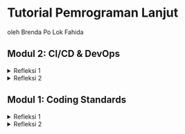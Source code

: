 # Tutorial Pemrograman Lanjut
oleh Brenda Po Lok Fahida



**Modul 2: CI/CD & DevOps**
---

<details><summary>Refleksi 1</summary>

> **List the code quality issue(s) that you fixed during the exercise and explain your strategy on fixing them.**

Selama pengerjaan Tutorial 2 ini, saya mengidentifikasi dan memperbaiki beberapa masalah kualitas kode berikut:

1) **Import Tidak Digunakan (UnnecessaryImport - PMD) dalam HomePageController.java dan ProductController.java**

    - **Masalah:** Penggunaan wildcard import (`import org.springframework.web.bind.annotation.*;`) dianggap tidak perlu karena hanya beberapa anotasi yang digunakan.
    - **Solusi:** Mengganti wildcard import dengan impor eksplisit seperti `@GetMapping`, `@PostMapping`, dll., sehingga hanya dependensi yang diperlukan saja yang disertakan. Hal ini meningkatkan keterbacaan kode serta mengurangi potensi masalah kompatibilitas di masa depan.

</details>

<details><summary>Refleksi 2</summary>

> **Look at your CI/CD workflows (GitHub)/pipelines (GitLab). Do you think the current implementation has met the definition of Continuous Integration and Continuous Deployment? Explain the reasons (minimum 3 sentences)!**

Menurut saya, implementasi **CI/CD** dalam proyek ini sudah memenuhi definisi **Continuous Integration (CI)** dan **Continuous Deployment (CD)**. Dalam tahap **CI**, saya telah mengintegrasikan beberapa workflow seperti `ci.yml`, `pmd.yml`, dan `scorecard.yml`, yang secara otomatis menjalankan analisis kode statis, pengujian unit, serta pemeriksaan cakupan kode setiap kali ada perubahan yang masuk. Dengan adanya workflow ini, saya dapat memastikan bahwa setiap perubahan diuji sebelum diintegrasikan ke dalam branch utama.

Selain itu, saya menggunakan **JaCoCo** untuk mengukur cakupan kode dalam unit test. Sebelumnya, cakupan kode saya hanya sekitar **43%**, yang berarti ada banyak bagian kode yang belum dieksekusi oleh pengujian. Dengan membuka laporan cakupan kode yang dihasilkan oleh **JaCoCo** (`build/reports/jacoco/test/html/index.html`), saya dapat dengan mudah melihat bagian kode mana saja yang belum tercover dalam unit test. Dalam laporan tersebut, kode yang belum diuji akan ditandai dengan warna **merah**, sementara kode yang sudah teruji akan ditandai dengan warna **hijau**. Dengan informasi ini, saya dapat menambahkan **unit test** yang lebih spesifik untuk mencakup bagian kode yang sebelumnya tidak teruji, sehingga meningkatkan cakupan kode secara keseluruhan.

Untuk aspek **Continuous Deployment (CD)**, saya menggunakan [Koyeb](https://magnetic-fay-bddaax-66a5cbcc.koyeb.app/) sebagai platform untuk otomatisasi deployment. Dengan konfigurasi ini, setiap perubahan yang berhasil melewati tahap **CI** akan langsung diterapkan ke lingkungan produksi tanpa perlu intervensi manual. Hal ini membuat proses deployment menjadi lebih cepat dan efisien, serta meminimalkan risiko kesalahan manusia dalam rilis aplikasi.

Secara keseluruhan, workflow ini telah membantu dalam menjaga kualitas kode serta memastikan aplikasi selalu dalam kondisi stabil sebelum diterapkan di lingkungan produksi.

</details>



**Modul 1: Coding Standards**
---

<details><summary>Refleksi 1</summary>

> You already implemented two new features using Spring Boot. Check again your source code and evaluate the coding standards that you have learned in this module. Write clean code principles and secure coding practices that have been applied to your code.  If you find any mistake in your source code, please explain how to improve your code.

Saat mengerjakan *Tutorial 1* dalam mata kuliah Pemrograman Lanjut ini, saya menerapkan beberapa prinsip *clean code* serta praktik pemrograman yang aman. Struktur kode disusun dengan rapi menggunakan *layered architecture* untuk memastikan setiap komponen memiliki tanggung jawab yang jelas. Terdapat beberapa *package* utama dalam project e-shop ini:

- **Controller** (*ProductController*) → Mengelola permintaan HTTP dan interaksi dengan tampilan.
- **Service** (*ProductService*) → Menangani logika bisnis.
- **Repository** (*ProductRepository*) → Mengelola penyimpanan dan pengambilan data.
- **Model** (*Product*) → Merepresentasikan data produk.

Konvensi penamaan dalam kode dibuat jelas dan deskriptif. Nama kelas seperti *ProductController*, *ProductService*, dan *ProductRepository* sudah mencerminkan perannya masing-masing. Metode seperti *create()*, *findAll()*, dan *update()* dinamai sesuai dengan fungsinya agar lebih mudah dipahami. Selain itu, pemilihan nama variabel seperti *productData* dan *productId* juga disesuaikan agar dapat menggambarkan isi variabel dengan jelas.

Dari segi keamanan, aplikasi e-shop ini menggunakan metode POST yang tepat saat memodifikasi data, mengikuti prinsip REST. Formulir yang dibuat dengan Thymeleaf memiliki atribut `th:action`, yang secara otomatis memberikan perlindungan terhadap serangan CSRF. Selain itu, enkapsulasi data diterapkan dengan baik. Atribut dalam kelas *Product* dibuat *private* dan hanya dapat diakses melalui *getter* dan *setter*, sementara daftar produk dalam repository tidak dapat diakses langsung dari luar, sehingga meningkatkan keamanan aplikasi.

</details>


<details><summary>Refleksi 2</summary>

> After writing the unit test, how do you feel? How many unit tests should be made in a class? How to make sure that our unit tests are enough to verify our program? It would be good if you learned about code coverage. Code coverage is a metric that can help you understand how much of your source is tested. If you have 100% code coverage, does that mean your code has no bugs or errors?

Saya merasa bahwa unit test adalah bagian yang sangat penting dalam pengembangan perangkat lunak karena membantu memastikan bahwa setiap bagian kode bekerja sesuai dengan yang diharapkan. Dengan adanya unit test, kesalahan dapat dideteksi lebih awal, sehingga meminimalkan risiko bug yang muncul saat aplikasi dijalankan. Selain itu, unit test juga mempermudah proses refactoring karena kita dapat langsung mengetahui apakah perubahan yang dilakukan memengaruhi fungsionalitas yang sudah ada.

Jumlah unit test yang diperlukan bergantung pada kompleksitas kelas tersebut. Jika kelas memiliki banyak metode dengan berbagai skenario eksekusi, maka jumlah unit test yang dibutuhkan akan lebih banyak. Secara umum, kita harus membuat unit test untuk setiap metode yang memiliki logika bisnis penting dan kemungkinan jalur eksekusi yang berbeda. Unit test juga harus mencakup skenario positif (happy path) dan skenario negatif, seperti input yang tidak valid atau kondisi yang tidak terduga. Selain itu, unit test harus mencakup edge cases, yaitu kondisi ekstrem yang mungkin jarang terjadi tetapi bisa menyebabkan kesalahan jika tidak ditangani dengan baik.

Untuk mengetahui apakah unit test yang dibuat sudah cukup, salah satu cara yang dapat digunakan adalah dengan mengukur code coverage. Code coverage menunjukkan sejauh mana kode sumber telah diuji oleh unit test, biasanya dalam bentuk persentase. Namun, meskipun memiliki 100% code coverage, itu tidak berarti bahwa kode kita bebas dari bug atau kesalahan. Code coverage hanya menunjukkan bahwa kode telah dieksekusi, tetapi tidak menjamin bahwa logika di dalamnya sudah benar. Misalnya, sebuah tes mungkin hanya menjalankan kode tanpa benar-benar memverifikasi apakah hasilnya sesuai dengan yang diharapkan. Oleh karena itu, selain mengejar code coverage yang tinggi, kita juga harus memastikan bahwa unit test memiliki asersi yang kuat untuk memvalidasi output.

> Suppose that after writing the CreateProductFunctionalTest.java along with the corresponding test case, you were asked to create another functional test suite that verifies the number of items in the product list. You decided to create a new Java class similar to the prior functional test suites with the same setup procedures and instance variables. What do you think about the cleanliness of the code of the new functional test suite? Will the new code reduce the code quality? Identify the potential clean code issues, explain the reasons, and suggest possible improvements to make the code cleaner!

Pembuatan kelas pengujian fungsional baru yang memiliki prosedur setup dan variabel instance yang sama dengan *CreateProductFunctionalTest.java* berpotensi mengurangi kualitas kode karena adanya duplikasi kode. Duplikasi ini dapat menyebabkan kode menjadi lebih sulit dipelihara dan rentan terhadap inkonsistensi jika terjadi perubahan pada prosedur setup di salah satu kelas, tetapi tidak diperbarui di kelas lainnya. Selain itu, kode yang berulang juga bertentangan dengan prinsip *DRY* (Don't Repeat Yourself), yang merupakan salah satu prinsip utama dalam clean code. Untuk meningkatkan kebersihan kode, sebaiknya prosedur setup yang digunakan oleh beberapa kelas pengujian dipindahkan ke dalam kelas induk (*superclass*) atau dibuat sebagai utilitas yang dapat digunakan kembali. Dengan cara ini, setiap kelas pengujian hanya perlu mewarisi atau memanggil metode setup tersebut tanpa perlu menuliskannya ulang. Selain itu, jika terdapat kesamaan dalam pola pengujian, pendekatan berbasis parameterisasi menggunakan *JUnit Parameterized Tests* atau *Test Factory* juga dapat diterapkan untuk mengurangi duplikasi dan meningkatkan modularitas kode. Hal ini tidak hanya meningkatkan keterbacaan dan efisiensi kode, tetapi juga mempermudah pemeliharaan serta memastikan bahwa setiap perubahan pada prosedur setup atau mekanisme pengujian dapat diterapkan secara konsisten di seluruh suite pengujian.

</details>